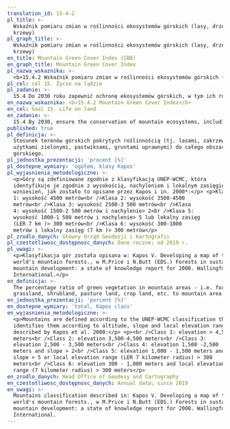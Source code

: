 ```yaml
---
translation_id: 15-4-2
pl_title: >-
  Wskaźnik pomiaru zmian w roślinności ekosystemów górskich (lasy, drzewa,
  krzewy)
pl_graph_title: >-
  Wskaźnik pomiaru zmian w roślinności ekosystemów górskich (lasy, drzewa,
  krzewy)
en_title: Mountain Green Cover Index (CBB)
en_graph_title: Mountain Green Cover Index
pl_nazwa_wskaznika: >-
  <b>15.4.2 Wskaźnik pomiaru zmian w roślinności ekosystemów górskich (lasy, drzewa, krzewy)</b>
pl_cel: cel 15. Życie na lądzie
pl_zadanie: >-
  15.4 Do 2030 roku zapewnić ochronę ekosystemów górskich, w tym ich różnorodności biologicznej oraz zwiększyć korzyści z nich płynące, które są niezbędne dla osiągnięcia zrównoważonego rozwoju
en_nazwa_wskaznika: <b>15.4.2 Mountain Green Cover Index</b>
en_cel: Goal 15. Life on land
en_zadanie: >-
  15.4 By 2030, ensure the conservation of mountain ecosystems, including their biodiversity, in order to enhance their capacity to provide benefits that are essential for sustainable development
published: true
pl_definicja: >-
  Stosunek terenów górskich pokrytych roślinnością (tj. lasami, zakrzewieniami,
  użytkami zielonymi, pastwiksami, gruntami uprawnymi) do całego obszaru
  górskiego.
pl_jednostka_prezentacji: 'procent [%]'
pl_dostepne_wymiary: 'ogółem, klasy Kapos'
pl_wyjasnienia_metodologiczne: >-
  <p>Góry są zdefiniowane zgodnie z klasyfikacją UNEP-WCMC, która
  identyfikuje je zgodnie z wysokością, nachyleniem i lokalnym zasięgiem
  wzniesień, jak zostało to opisane przez Kapos i in. 2000*:</p> <p>Klasa
  1: wysokość 4500 metrów<br />Klasa 2: wysokość 3500-4500
  metrów<br />Klasa 3: wysokość 2500-3 500 metrów<br />Klasa
  4: wysokość 1500-2 500 metrów i nachylenie> 2<br />Klasa 5:
  wysokość 1000-1 500 metrów i nachylenie> 5 lub lokalny zasięg
  (LER 7 km )> 300 metrów<br />Klasa 6: wysokość 300-1000
  metrów i lokalny zasięg (7 km )> 300 metrów</p>
pl_zrodlo_danych: Główny Urząd Geodezji i Kartografii
pl_czestotliwosc_dostępnosc_danych: Dane roczne; od 2019 r.
pl_uwagi: >-
  <p>Klasyfikacja gór została opisana w: Kapos V. Developing a map of the
  world's mountain forests., w M.Price i N.Butt (EDS.) Forests in sustainable
  mountain development: a state of knowledge report for 2000. Wallingford: CAB
  International.</p>
en_definicja: >-
  The percentage ratio of green vegetation in mountain areas - i.e. forest,
  grassland, shrubland, pasture land, crop land, etc. to mountain area.
en_jednostka_prezentacji: 'percent [%]'
en_dostepne_wymiary: 'total, Kapos class'
en_wyjasnienia_metodologiczne: >-
  <p>Mountains are defined according to the UNEP-WCMC classification that
  identifies them according to altitude, slope and local elevation range as
  described by Kapos et al. 2000:</p> <p><br />Class 1: elevation > 4,500
  meters<br />Class 2: elevation 3,500-4,500 meters<br />Class 3:
  elevation 2,500 - 3,500 meters<br />Class 4: elevation 1,500 -2,500
  meters and slope > 2<br />Class 5: elevation 1,000 - 1,500 meters and
  slope > 5 or local elevation range (LER 7 kilometer radius) > 300
  meters<br />Class 6: elevation 300 - 1,000 meters and local elevation
  range (7 kilometer radius) > 300 meters</p>
en_zrodlo_danych: Head Office of Geodesy and Cartography
en_czestotliwosc_dostępnosc_danych: Annual data; since 2019
en_uwagi: >-
  Mountains classification described in: Kapos V. Developing a map of the
  world's mountain forests., w M.Price i N.Butt (EDS.) Forests in sustainable
  mountain development: a state of knowledge report for 2000. Wallingford: CAB
  International.
---
```

